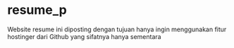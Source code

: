 # resume_p
Website resume ini diposting dengan tujuan hanya ingin menggunakan fitur hostinger dari Github yang sifatnya hanya sementara
